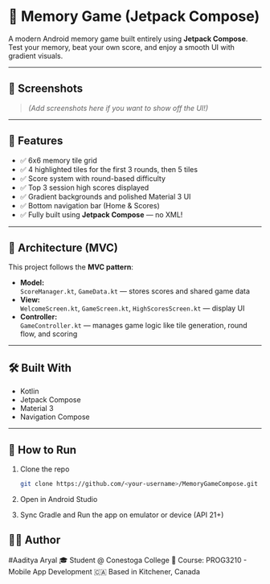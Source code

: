# 🧠 Memory Game (Jetpack Compose)

A modern Android memory game built entirely using **Jetpack Compose**.  
Test your memory, beat your own score, and enjoy a smooth UI with gradient visuals.

---

## 📸 Screenshots

> _(Add screenshots here if you want to show off the UI!)_

---

## 🚀 Features

- ✅ 6x6 memory tile grid
- ✅ 4 highlighted tiles for the first 3 rounds, then 5 tiles
- ✅ Score system with round-based difficulty
- ✅ Top 3 session high scores displayed
- ✅ Gradient backgrounds and polished Material 3 UI
- ✅ Bottom navigation bar (Home & Scores)
- ✅ Fully built using **Jetpack Compose** — no XML!

---

## 🧱 Architecture (MVC)

This project follows the **MVC pattern**:

- **Model:**  
  `ScoreManager.kt`, `GameData.kt` — stores scores and shared game data
- **View:**  
  `WelcomeScreen.kt`, `GameScreen.kt`, `HighScoresScreen.kt` — display UI
- **Controller:**  
  `GameController.kt` — manages game logic like tile generation, round flow, and scoring

---

## 🛠 Built With

- Kotlin
- Jetpack Compose
- Material 3
- Navigation Compose

---

## 🧪 How to Run

1. Clone the repo
   ```bash
   git clone https://github.com/<your-username>/MemoryGameCompose.git
2. Open in Android Studio

3. Sync Gradle and Run the app on emulator or device (API 21+)

## 🙋‍♂️ Author

#Aaditya Aryal
🎓 Student @ Conestoga College
📱 Course: PROG3210 - Mobile App Development
🇨🇦 Based in Kitchener, Canada